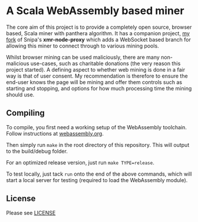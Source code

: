 # A Scala WebAssembly based miner

The core aim of this project is to provide a completely open source, browser based, Scala miner with panthera algorithm. It has a companion project, [my fork](https://github.com/jtgrassie/xmr-node-proxy) of Snipa's **xmr-node-proxy** which adds a WebSocket based branch for allowing this miner to connect through to various mining pools.

Whilst browser mining can be used maliciously, there are many non-malicious use-cases, such as charitable donations (the very reason this project started). A defining aspect to whether web mining is done in a fair way is that of user consent. My recommendation is therefore to ensure the end-user knows the page will be mining and offer them controls such as starting and stopping, and options for how much processing time the mining should use.


## Compiling

To compile, you first need a working setup of the WebAssembly toolchain. Follow instructions at [webassembly.org](http://webassembly.org/getting-started/developers-guide/).

Then simply run `make` in the root directory of this repository. This will output to the build/debug folder.

For an optimized release version, just run `make TYPE=release`.

To test locally, just tack `run` onto the end of the above commands, which will start a local server for testing (required to load the WebAssembly module).

## License

Please see [LICENSE](LICENSE)


